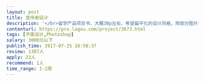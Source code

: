 ```yaml
---                
layout: post       
title: 宣传册设计           
description: '</br>留学产品项目书，大概30p左右，希望扁平化的设计风格，除部分图片像素不高外，素材齐备，时间比较紧急。</br>还有海报、折页等设计若干。</br>'     
contenturl: https://pro.lagou.com/project/3673.html      
tags: [平面设计,Photoshop]            
salary: 3000元以下          
publish_time: 2017-07-25 16:58:37         
review: 1387人                   
apply: 23人                   
recommend: 1人                   
time_range: 1-2周              
---                 
```

